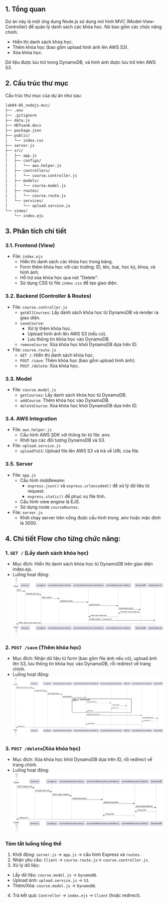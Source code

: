 ## 1. Tổng quan
Dự án này là một ứng dụng Node.js sử dụng mô hình MVC (Model-View-Controller) để quản lý danh sách các khóa học. Nó bao gồm các chức năng chính:

- Hiển thị danh sách khóa học.
- Thêm khóa học (bao gồm upload hình ảnh lên AWS S3).
- Xóa khóa học.

Dữ liệu được lưu trữ trong DynamoDB, và hình ảnh được lưu trữ trên AWS S3.

## 2. Cấu trúc thư mục
Cấu trúc thư mục của dự án như sau:
```
lab04-05_nodejs-mvc/
├── .env
├── .gitignore
├── data.js
├── HDTuan6.docx
├── package.json
├── public/
│   └── index.css
├── server.js
├── src/
│   ├── app.js
│   ├── configs/
│   │   └── aws.helper.js
│   ├── controllers/
│   │   └── course.controller.js
│   ├── models/
│   │   └── course.model.js
│   ├── routes/
│   │   └── course.route.js
│   └── services/
│       └── upload.service.js
└── views/
    └── index.ejs
```
## 3. Phân tích chi tiết
### 3.1. Frontend (View)
- File: `index.ejs`
    - Hiển thị danh sách các khóa học trong bảng.
    - Form thêm khóa học với các trường: ID, tên, loại, học kỳ, khoa, và hình ảnh.
    - Hỗ trợ xóa khóa học qua nút "Delete".
    - Sử dụng CSS từ file `index.css` để tạo giao diện.
### 3.2. Backend (Controller & Routes)
- File: `course.controller.js`
    - `getAllCourses`: Lấy danh sách khóa học từ DynamoDB và render ra giao diện.
    - `saveCourse`:
        - Xử lý thêm khóa học.
        - Upload hình ảnh lên AWS S3 (nếu có).
        - Lưu thông tin khóa học vào DynamoDB.
    - `removeCourse`: Xóa khóa học khỏi DynamoDB dựa trên ID.
- File: `course.route.js`
    - `GET /`: Hiển thị danh sách khóa học.
    - `POST /save`: Thêm khóa học (bao gồm upload hình ảnh).
    - `POST /delete`: Xóa khóa học.
### 3.3. Model
- File: `course.model.js`
    - `getCourses`: Lấy danh sách khóa học từ DynamoDB.
    - `addCourse`: Thêm khóa học vào DynamoDB.
    - `deleteCourse`: Xóa khóa học khỏi DynamoDB dựa trên ID.
### 3.4. AWS Integration
- File: `aws.helper.js`
    - Cấu hình AWS SDK với thông tin từ file .env.
    - Khởi tạo các đối tượng DynamoDB và S3.
- File: `upload.service.js`
    - `uploadToS3`: Upload file lên AWS S3 và trả về URL của file.
### 3.5. Server
- File: `app.js`
    - Cấu hình middleware:
        - `express.json()` và `express.urlencoded()` để xử lý dữ liệu từ request.
        - `express.static()` để phục vụ file tĩnh.
    - Cấu hình view engine là EJS.
    - Sử dụng route `courseRoutes`.
- File: `server.js`
    - Khởi chạy server trên cổng được cấu hình trong .env hoặc mặc định là 3000.

## 4. Chi tiết Flow cho từng chức năng:
### 1. `GET /` (Lấy danh sách khóa học)
- Mục đích: Hiển thị danh sách khóa học từ DynamoDB trên giao diện index.ejs.
- Luồng hoạt động:
![Flow GET/](./public/img/flow_get_courses.png)

### 2. `POST /save` (Thêm khóa học)
- Mục đích: Nhận dữ liệu từ form (bao gồm file ảnh nếu có), upload ảnh lên S3, lưu thông tin khóa học vào DynamoDB, rồi redirect về trang chính.
- Luồng hoạt động:
![Flow GET/](./public/img/flow_save_course.png)


### 3. `POST /delete`(Xóa khóa học)
- Mục đích: Xóa khóa học khỏi DynamoDB dựa trên ID, rồi redirect về trang chính.
- Luồng hoạt động:
![Flow GET/](./public/img/flow_delete_course.png)

### Tóm tắt luồng tổng thể
1. Khởi động: `server.js` → `app.js` → cấu hình Express và `routes`.
2. Nhận yêu cầu: `Client` → `course.route.js`→ `course.controller.js`.
3. Xử lý dữ liệu:
- Lấy dữ liệu: `course.model.js` → `DynamoDB`.
- Upload ảnh: `upload.service.js` → `S3`.
- Thêm/Xóa: `course.model.js` → `DynamoDB`.
4. Trả kết quả: `Controller` → `index.ejs` → `Client` (hoặc redirect).